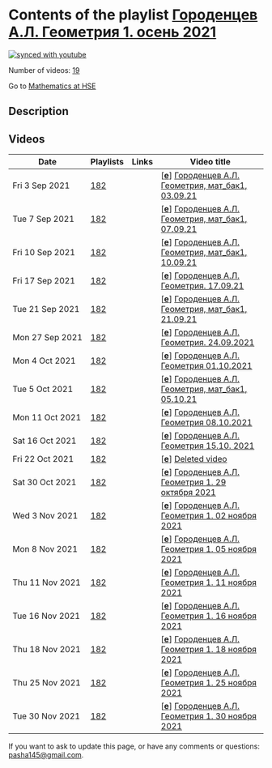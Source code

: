 # Contents of the playlist [Городенцев А.Л. Геометрия 1. осень 2021](https://www.youtube.com/playlist?list=PLq3E5oubNNoAE12njuVVmmAgvwDRbfczj)

[![synced with youtube](https://img.shields.io/github/last-commit/mathphysschool/mathphysschool.github.io/autoupdate1?label=synced%20with%20youtube)](https://github.com/mathphysschool/mathphysschool.github.io/commits/autoupdate1)

Number of videos: [19](#videos)

Go to [Mathematics at HSE](../README.md)

## Description



## Videos

|Date|Playlists|Links|Video title|
|---|---|---|---|
| Fri&nbsp;3&nbsp;Sep&nbsp;2021 | [182](../playlists/182 "Городенцев А.Л. Геометрия 1. осень 2021") |  | [[**e**](https://studio.youtube.com/video/-L8P3au4V68/edit "Edit")] [Городенцев А.Л.  Геометрия, мат&#95;бак1, 03.09.21](https://www.youtube.com/watch?v=-L8P3au4V68&list=PLq3E5oubNNoAE12njuVVmmAgvwDRbfczj) |
| Tue&nbsp;7&nbsp;Sep&nbsp;2021 | [182](../playlists/182 "Городенцев А.Л. Геометрия 1. осень 2021") |  | [[**e**](https://studio.youtube.com/video/vu811Pv7jC4/edit "Edit")] [Городенцев А.Л. Геометрия, мат&#95;бак1, 07.09.21](https://www.youtube.com/watch?v=vu811Pv7jC4&list=PLq3E5oubNNoAE12njuVVmmAgvwDRbfczj) |
| Fri&nbsp;10&nbsp;Sep&nbsp;2021 | [182](../playlists/182 "Городенцев А.Л. Геометрия 1. осень 2021") |  | [[**e**](https://studio.youtube.com/video/LOqORbON26E/edit "Edit")] [Городенцев А.Л. Геометрия, мат&#95;бак1, 10.09.21](https://www.youtube.com/watch?v=LOqORbON26E&list=PLq3E5oubNNoAE12njuVVmmAgvwDRbfczj "начало лекции отсутствует: преподаватель не включил запись") |
| Fri&nbsp;17&nbsp;Sep&nbsp;2021 | [182](../playlists/182 "Городенцев А.Л. Геометрия 1. осень 2021") |  | [[**e**](https://studio.youtube.com/video/1FLXC9IAWEg/edit "Edit")] [Городенцев А.Л. Геометрия.  17.09.21](https://www.youtube.com/watch?v=1FLXC9IAWEg&list=PLq3E5oubNNoAE12njuVVmmAgvwDRbfczj) |
| Tue&nbsp;21&nbsp;Sep&nbsp;2021 | [182](../playlists/182 "Городенцев А.Л. Геометрия 1. осень 2021") |  | [[**e**](https://studio.youtube.com/video/FhR78M5FqtY/edit "Edit")] [Городенцев А.Л. Геометрия, мат&#95;бак1, 21.09.21](https://www.youtube.com/watch?v=FhR78M5FqtY&list=PLq3E5oubNNoAE12njuVVmmAgvwDRbfczj) |
| Mon&nbsp;27&nbsp;Sep&nbsp;2021 | [182](../playlists/182 "Городенцев А.Л. Геометрия 1. осень 2021") |  | [[**e**](https://studio.youtube.com/video/r7yUxVJynXY/edit "Edit")] [Городенцев А.Л. Геометрия. 24.09.2021](https://www.youtube.com/watch?v=r7yUxVJynXY&list=PLq3E5oubNNoAE12njuVVmmAgvwDRbfczj "БАКАЛАВРИАТ 2021/2022&#013;Геометрия&#013;Курс обязательный  - Математика&#013;Факультет математики&#013;1-й курс, 1 модуль&#013;Городенцев Алексей Львович") |
| Mon&nbsp;4&nbsp;Oct&nbsp;2021 | [182](../playlists/182 "Городенцев А.Л. Геометрия 1. осень 2021") |  | [[**e**](https://studio.youtube.com/video/BivA1N45sO0/edit "Edit")] [Городенцев А.Л. Геометрия  01.10.2021](https://www.youtube.com/watch?v=BivA1N45sO0&list=PLq3E5oubNNoAE12njuVVmmAgvwDRbfczj) |
| Tue&nbsp;5&nbsp;Oct&nbsp;2021 | [182](../playlists/182 "Городенцев А.Л. Геометрия 1. осень 2021") |  | [[**e**](https://studio.youtube.com/video/ZPPE_NdiQes/edit "Edit")] [Городенцев А.Л. Геометрия, мат&#95;бак1, 05.10.21](https://www.youtube.com/watch?v=ZPPE_NdiQes&list=PLq3E5oubNNoAE12njuVVmmAgvwDRbfczj) |
| Mon&nbsp;11&nbsp;Oct&nbsp;2021 | [182](../playlists/182 "Городенцев А.Л. Геометрия 1. осень 2021") |  | [[**e**](https://studio.youtube.com/video/joeqn85-HDI/edit "Edit")] [Городенцев А.Л. Геометрия 08.10.2021](https://www.youtube.com/watch?v=joeqn85-HDI&list=PLq3E5oubNNoAE12njuVVmmAgvwDRbfczj "БАКАЛАВРИАТ 2021/2022&#013;Геометрия&#013;Курс обязательный (Математика)&#013;Факультет математики&#013;1-й курс, 1-4 модуль&#013;Формат изучения: без онлайн-курса&#013;Городенцев Алексей Львович") |
| Sat&nbsp;16&nbsp;Oct&nbsp;2021 | [182](../playlists/182 "Городенцев А.Л. Геометрия 1. осень 2021") |  | [[**e**](https://studio.youtube.com/video/Q4N4-7ssD7s/edit "Edit")] [Городенцев А.Л. Геометрия 15.10. 2021](https://www.youtube.com/watch?v=Q4N4-7ssD7s&list=PLq3E5oubNNoAE12njuVVmmAgvwDRbfczj) |
| Fri&nbsp;22&nbsp;Oct&nbsp;2021 | [182](../playlists/182 "Городенцев А.Л. Геометрия 1. осень 2021") |  | [[**e**](https://studio.youtube.com/video/T9xuX5ciM7Q/edit "Edit")] [Deleted video](https://www.youtube.com/watch?v=T9xuX5ciM7Q&list=PLq3E5oubNNoAE12njuVVmmAgvwDRbfczj "This video is unavailable.") |
| Sat&nbsp;30&nbsp;Oct&nbsp;2021 | [182](../playlists/182 "Городенцев А.Л. Геометрия 1. осень 2021") |  | [[**e**](https://studio.youtube.com/video/TXgb9CqBblI/edit "Edit")] [Городенцев А.Л. Геометрия 1. 29 октября 2021](https://www.youtube.com/watch?v=TXgb9CqBblI&list=PLq3E5oubNNoAE12njuVVmmAgvwDRbfczj) |
| Wed&nbsp;3&nbsp;Nov&nbsp;2021 | [182](../playlists/182 "Городенцев А.Л. Геометрия 1. осень 2021") |  | [[**e**](https://studio.youtube.com/video/KIDEf7ppAZM/edit "Edit")] [Городенцев А.Л. Геометрия 1. 02 ноября 2021](https://www.youtube.com/watch?v=KIDEf7ppAZM&list=PLq3E5oubNNoAE12njuVVmmAgvwDRbfczj) |
| Mon&nbsp;8&nbsp;Nov&nbsp;2021 | [182](../playlists/182 "Городенцев А.Л. Геометрия 1. осень 2021") |  | [[**e**](https://studio.youtube.com/video/uw5IC_0CvWU/edit "Edit")] [Городенцев А.Л. Геометрия 1. 05 ноября 2021](https://www.youtube.com/watch?v=uw5IC_0CvWU&list=PLq3E5oubNNoAE12njuVVmmAgvwDRbfczj) |
| Thu&nbsp;11&nbsp;Nov&nbsp;2021 | [182](../playlists/182 "Городенцев А.Л. Геометрия 1. осень 2021") |  | [[**e**](https://studio.youtube.com/video/HCnOZAUoLMc/edit "Edit")] [Городенцев А.Л. Геометрия 1. 11 ноября 2021](https://www.youtube.com/watch?v=HCnOZAUoLMc&list=PLq3E5oubNNoAE12njuVVmmAgvwDRbfczj) |
| Tue&nbsp;16&nbsp;Nov&nbsp;2021 | [182](../playlists/182 "Городенцев А.Л. Геометрия 1. осень 2021") |  | [[**e**](https://studio.youtube.com/video/AXkAFX_KDhg/edit "Edit")] [Городенцев А.Л. Геометрия 1. 16 ноября 2021](https://www.youtube.com/watch?v=AXkAFX_KDhg&list=PLq3E5oubNNoAE12njuVVmmAgvwDRbfczj) |
| Thu&nbsp;18&nbsp;Nov&nbsp;2021 | [182](../playlists/182 "Городенцев А.Л. Геометрия 1. осень 2021") |  | [[**e**](https://studio.youtube.com/video/-fDDQ5-1-kA/edit "Edit")] [Городенцев А.Л. Геометрия 1. 18 ноября 2021](https://www.youtube.com/watch?v=-fDDQ5-1-kA&list=PLq3E5oubNNoAE12njuVVmmAgvwDRbfczj) |
| Thu&nbsp;25&nbsp;Nov&nbsp;2021 | [182](../playlists/182 "Городенцев А.Л. Геометрия 1. осень 2021") |  | [[**e**](https://studio.youtube.com/video/4sZr-jeAJyU/edit "Edit")] [Городенцев А.Л. Геометрия 1. 25 ноября 2021](https://www.youtube.com/watch?v=4sZr-jeAJyU&list=PLq3E5oubNNoAE12njuVVmmAgvwDRbfczj) |
| Tue&nbsp;30&nbsp;Nov&nbsp;2021 | [182](../playlists/182 "Городенцев А.Л. Геометрия 1. осень 2021") |  | [[**e**](https://studio.youtube.com/video/W_tX9bPPFdc/edit "Edit")] [Городенцев А.Л. Геометрия 1. 30 ноября 2021](https://www.youtube.com/watch?v=W_tX9bPPFdc&list=PLq3E5oubNNoAE12njuVVmmAgvwDRbfczj) |


 If you want to ask to update this page, or have any comments or questions: <pasha145@gmail.com>.